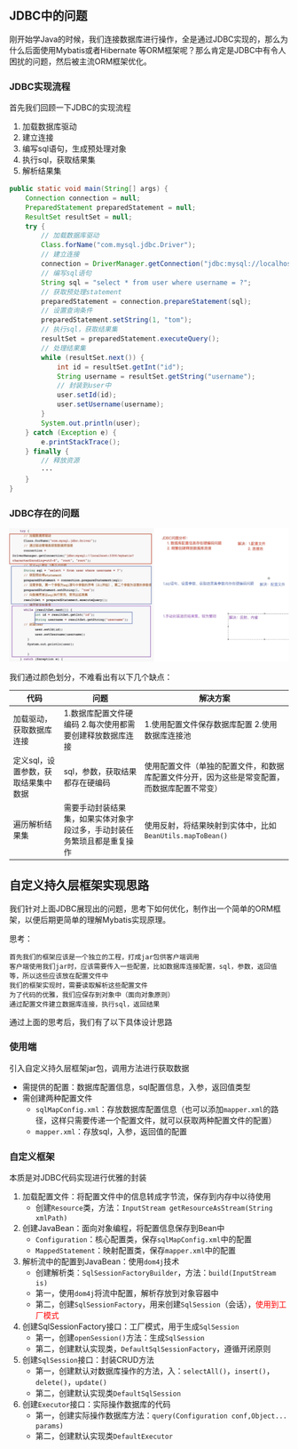 ## JDBC中的问题

刚开始学Java的时候，我们连接数据库进行操作，全是通过JDBC实现的，那么为什么后面使用Mybatis或者Hibernate 等ORM框架呢？那么肯定是JDBC中有令人困扰的问题，然后被主流ORM框架优化。

### JDBC实现流程

首先我们回顾一下JDBC的实现流程

1. 加载数据库驱动
2. 建立连接
3. 编写sql语句，生成预处理对象
4. 执行sql，获取结果集
5. 解析结果集

```java
public static void main(String[] args) {
    Connection connection = null;
    PreparedStatement preparedStatement = null;
    ResultSet resultSet = null;
    try {
        // 加载数据库驱动
        Class.forName("com.mysql.jdbc.Driver");
        // 建立连接
        connection = DriverManager.getConnection("jdbc:mysql://localhost:3306/mybatis?characterEncoding=utf-8", "root", "root");
        // 编写sql语句
        String sql = "select * from user where username = ?";
        // 获取预处理statement
        preparedStatement = connection.prepareStatement(sql);
        // 设置查询条件
        preparedStatement.setString(1, "tom");
        // 执行sql，获取结果集
        resultSet = preparedStatement.executeQuery();
        // 处理结果集
        while (resultSet.next()) {
            int id = resultSet.getInt("id");
            String username = resultSet.getString("username");
            // 封装到user中
            user.setId(id);
            user.setUsername(username);
        }
        System.out.println(user);
    } catch (Exception e) {
        e.printStackTrace();
    } finally {
        // 释放资源
        ···
    }
}
```

### JDBC存在的问题

![1586524262121](image/1586524262121.png)

我们通过颜色划分，不难看出有以下几个缺点：

| 代码                                | 问题                                                         | 解决方案                                                     |
| ----------------------------------- | ------------------------------------------------------------ | ------------------------------------------------------------ |
| 加载驱动，获取数据库连接            | 1.数据库配置文件硬编码 2.每次使用都需要创建释放数据库连接    | 1.使用配置文件保存数据库配置 2.使用数据库连接池              |
| 定义sql，设置参数，获取结果集中数据 | sql，参数，获取结果都存在硬编码                              | 使用配置文件（单独的配置文件，和数据库配置文件分开，因为这些是常变配置，而数据库配置不常变） |
| 遍历解析结果集                      | 需要手动封装结果集，如果实体对象字段过多，手动封装任务繁琐且都是重复操作 | 使用反射，将结果映射到实体中，比如`BeanUtils.mapToBean()`    |

## 自定义持久层框架实现思路

我们针对上面JDBC展现出的问题，思考下如何优化，制作出一个简单的ORM框架，以便后期更简单的理解Mybatis实现原理。

思考：

```
首先我们的框架应该是一个独立的工程，打成jar包供客户端调用
客户端使用我们jar时，应该需要传入一些配置，比如数据库连接配置，sql，参数，返回值等，所以这些应该放在配置文件中
我们的框架实现时，需要读取解析这些配置文件
为了代码的优雅，我们应保存到对象中（面向对象原则）
通过配置文件建立数据库连接，执行sql，返回结果
```

通过上面的思考后，我们有了以下具体设计思路

### 使用端

引入自定义持久层框架jar包，调用方法进行获取数据

- 需提供的配置：数据库配置信息，sql配置信息，入参，返回值类型
- 需创建两种配置文件
  - `sqlMapConfig.xml`：存放数据库配置信息（也可以添加`mapper.xml`的路径，这样只需要传递一个配置文件，就可以获取两种配置文件的配置）
  - `mapper.xml`：存放sql，入参，返回值的配置

### 自定义框架

本质是对JDBC代码实现进行优雅的封装

1. 加载配置文件：将配置文件中的信息转成字节流，保存到内存中以待使用
   - 创建`Resource`类，方法：`InputStream getResourceAsStream(String xmlPath)`
2. 创建JavaBean：面向对象编程，将配置信息保存到Bean中
   - `Configuration`：核心配置类，保存`sqlMapConfig.xml`中的配置
   - `MappedStatement`：映射配置类，保存`mapper.xml`中的配置
3. 解析流中的配置到JavaBean：使用`dom4j`技术
   - 创建解析类：`SqlSessionFactoryBuilder`，方法：`build(InputStream is)`
   - 第一，使用`dom4j`将流中配置，解析存放到对象容器中
   - 第二，创建`SqlSessionFactory`，用来创建`SqlSession`（会话），<font color="red">使用到工厂模式</font>
4. 创建SqlSessionFactory接口：工厂模式，用于生成`SqlSession`
   - 第一，创建`openSession()`方法：生成`SqlSession`
   - 第二，创建默认实现类，`DefaultSqlSessionFactory`，遵循开闭原则
5. 创建`SqlSession`接口：封装CRUD方法
   - 第一，创建默认对数据库操作的方法，入：`selectAll()`，`insert()`，`delete()`，`update()`
   - 第二，创建默认实现类`DefaultSqlSession`
6. 创建`Executor`接口：实际操作数据库的代码
   - 第一，创建实际操作数据库方法：`query(Configuration conf,Object... params)`
   - 第二，创建默认实现类`DefaultExecutor`